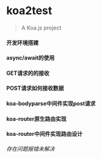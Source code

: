 # koa2test

> A Koa.js project

#### 开发环境搭建

#### async/await的使用

#### GET请求的的接收

#### POST请求如何接收数据
#### koa-bodyparse中间件实现post请求

#### koa-router原生路由实现
#### koa-router中间件实现路由设计
*存在问题报错未解决*


